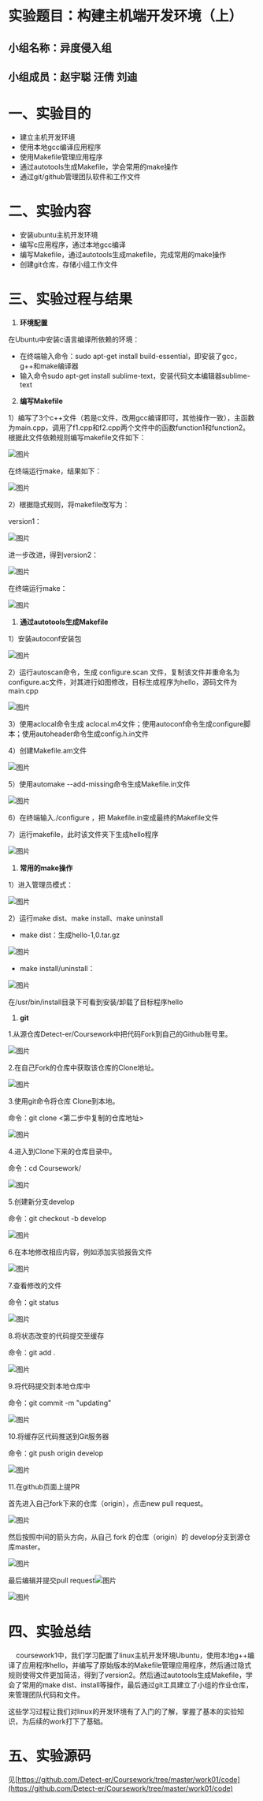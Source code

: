 # 实验题目：构建主机端开发环境（上）
## 小组名称：异度侵入组
## 小组成员：赵宇聪 汪倩 刘迪
# 一、实验目的
* 建立主机开发环境
* 使用本地gcc编译应用程序
* 使用Makefile管理应用程序
* 通过autotools生成Makefile，学会常用的make操作
* 通过git/github管理团队软件和工作文件
# 二、实验内容
* 安装ubuntu主机开发环境
* 编写c应用程序，通过本地gcc编译
* 编写Makefile，通过autotools生成makefile，完成常用的make操作
* 创建git仓库，存储小组工作文件
# 三、实验过程与结果
1. **环境配置**

 在Ubuntu中安装c语言编译所依赖的环境：

* 在终端输入命令：sudo apt-get install build-essential，即安装了gcc，g++和make编译器
* 输入命令sudo apt-get install sublime-text，安装代码文本编辑器sublime-text
2. **编写Makefile**

1）编写了3个c++文件（若是c文件，改用gcc编译即可，其他操作一致），主函数为main.cpp，调用了f1.cpp和f2.cpp两个文件中的函数function1和function2。根据此文件依赖规则编写makefile文件如下：

![图片](https://uploader.shimo.im/f/JSwPrDbbr6AjfR0P.png!thumbnail)

在终端运行make，结果如下：

![图片](https://uploader.shimo.im/f/NyXIBWN488AmP29K.png!thumbnail)

2）根据隐式规则，将makefile改写为：

version1：                                                  

![图片](https://uploader.shimo.im/f/t9lOw1ozIwIkYr9T.png!thumbnail)

 进一步改进，得到version2：

![图片](https://uploader.shimo.im/f/UpT6pIemVeM7s3Ws.png!thumbnail)

在终端运行make：

![图片](https://uploader.shimo.im/f/O17PP2zbHYcSZwSQ.png!thumbnail)

1. **通过autotools生成Makefile**

1）安装autoconf安装包

![图片](https://uploader.shimo.im/f/NVqaXqNfSlULyhzt.png!thumbnail)

2）运行autoscan命令，生成 configure.scan 文件，复制该文件并重命名为configure.ac文件，对其进行如图修改，目标生成程序为hello，源码文件为main.cpp

![图片](https://uploader.shimo.im/f/KkyMDoSA7hIe2VKt.png!thumbnail)

3）使用aclocal命令生成 aclocal.m4文件；使用autoconf命令生成configure脚本；使用autoheader命令生成config.h.in文件

4）创建Makefile.am文件

![图片](https://uploader.shimo.im/f/BhxolLq1gPshov8v.png!thumbnail)

5）使用automake --add-missing命令生成Makefile.in文件

![图片](https://uploader.shimo.im/f/UB4SHz09zt4Cvwdd.png!thumbnail)

6）在终端输入./configure ，把 Makefile.in变成最终的Makefile文件

7）运行makefile，此时该文件夹下生成hello程序

![图片](https://uploader.shimo.im/f/G8AS6Vor964Xl0hJ.png!thumbnail)

1. **常用的make操作**

1）进入管理员模式：

![图片](https://uploader.shimo.im/f/EcsGFA9lkYkxMgbb.png!thumbnail)

2）运行make dist、make install、make uninstall

  * make dist：生成hello-1,0.tar.gz

![图片](https://uploader.shimo.im/f/PaA5Xk7ovZsk4iDa.png!thumbnail)

  * make install/uninstall：

![图片](https://uploader.shimo.im/f/lgqsCqZGpvE99Ipe.png!thumbnail)

在/usr/bin/install目录下可看到安装/卸载了目标程序hello

1. **git**

1.从源仓库Detect-er/Coursework中把代码Fork到自己的Github账号里。 

![图片](https://uploader.shimo.im/f/RWHXGSi8wzAyhpKb.png!thumbnail)

2.在自己Fork的仓库中获取该仓库的Clone地址。

![图片](https://uploader.shimo.im/f/k8HQS4lGXAwWMAwC.png!thumbnail)

3.使用git命令将仓库 Clone到本地。 

   命令：git clone <第二步中复制的仓库地址> 

![图片](https://uploader.shimo.im/f/Y21ERALD8wU81OQL.png!thumbnail)

4.进入到Clone下来的仓库目录中。 

命令：cd Coursework/

![图片](https://uploader.shimo.im/f/cQHvROjx94EmXhnB.png!thumbnail)

5.创建新分支develop

命令：git checkout -b develop

![图片](https://uploader.shimo.im/f/D1TodJgKRiwQxS0i.png!thumbnail)

6.在本地修改相应内容，例如添加实验报告文件

![图片](https://uploader.shimo.im/f/HXMwlHCR6YQ1J2Af.png!thumbnail)

7.查看修改的文件

命令：git status

![图片](https://uploader.shimo.im/f/2quWwSlscVUzjTes.png!thumbnail)

8.将状态改变的代码提交至缓存

命令：git add .

![图片](https://uploader.shimo.im/f/ZYntJxBrIpMGXptj.png!thumbnail)

9.将代码提交到本地仓库中

命令：git commit -m "updating"

![图片](https://uploader.shimo.im/f/shNiKt7wCPQywH5E.png!thumbnail)

10.将缓存区代码推送到Git服务器

命令：git push origin develop

![图片](https://uploader.shimo.im/f/3ZVFpIbQOY8M67IO.png!thumbnail)

11.在github页面上提PR 

首先进入自己fork下来的仓库（origin），点击new pull request。 

![图片](https://uploader.shimo.im/f/BBZp5XZxkFEKsp14.png!thumbnail)

然后按照中间的箭头方向，从自己 fork 的仓库（origin）的 develop分支到源仓库master。    

![图片](https://uploader.shimo.im/f/4BxGRbCRhhsfyLLG.png!thumbnail) 

最后编辑并提交pull request![图片](https://uploader.shimo.im/f/NPDGvAaPvxkOyqVN.png!thumbnail)

![图片](https://uploader.shimo.im/f/5mQcKnKlzyUYTRAv.png!thumbnail)

# 四、实验总结
    coursework1中，我们学习配置了linux主机开发环境Ubuntu，使用本地g++编译了应用程序hello，并编写了原始版本的Makefile管理应用程序，然后通过隐式规则使得文件更加简洁，得到了version2。然后通过autotools生成Makefile，学会了常用的make dist、install等操作，最后通过git工具建立了小组的作业仓库，来管理团队代码和文件。

这些学习过程让我们对linux的开发环境有了入门的了解，掌握了基本的实验知识，为后续的work打下了基础。

# 五、实验源码
见[https://github.com/Detect-er/Coursework/tree/master/work01/code](https://github.com/Detect-er/Coursework/tree/master/work01/code)

